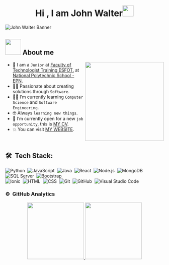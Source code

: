 <h1 align="center"><b> Hi , I am John Walter</b><img src="https://media.giphy.com/media/hvRJCLFzcasrR4ia7z/giphy.gif" width="35"></h1>
<!--  -->


  ![John Walter Banner](https://github.com/user-attachments/assets/fed2615c-a985-4f1d-97d5-b76b31931e77)



## <picture><img src = "https://github.com/7oSkaaa/7oSkaaa/blob/main/Images/about_me.gif?raw=true" width = 50px></picture> About me

<picture> <img align="right" src="https://github.com/7oSkaaa/7oSkaaa/blob/main/Images/Right_Side.gif?raw=true" width = 250px></picture>

- :school: I am a `Junior` at [Faculty of Technologist Training ESFOT.](https://webhistorico.epn.edu.ec/oferta-academica/grado/ingenieria-tecnologia/carreras-de-grado/tecnologia-superior-en-desarrollo-de-software/) at [National Polytechnic School - EPN](https://webhistorico.epn.edu.ec/).
- :technologist: Passionate about creating solutions through `Software`.
- :student: I’m currently learning `Computer Science` and `Software Engineering`.
- :nerd_face: Always `learning new things`.
- :thinking: I’m currently open for a new `job opportunity`, this is [MY CV](https://drive.google.com/file/d/1-uVsRAZlFo6OXhvy2Allso_UdHlQSfSx/view?usp=sharing).
- :boom: You can visit [MY WEBSITE](https://cutt.ly/Pendiente).
<br>



  ## 🛠 &nbsp;Tech Stack:
  

  ![Python](https://img.shields.io/badge/-Python-05122A?style=flat&logo=python)&nbsp;
  ![JavaScript](https://img.shields.io/badge/-JavaScript-05122A?style=flat&logo=javascript)&nbsp;
  ![Java](https://img.shields.io/badge/-Java-05122A?style=flat&logo=Java&logoColor=FFA518)&nbsp;
  ![React](https://img.shields.io/badge/-React-05122A?style=flat&logo=react)&nbsp;
  ![Node.js](https://img.shields.io/badge/-Node.js-05122A?style=flat&logo=node.js)&nbsp;
  ![MongoDB](https://img.shields.io/badge/-MongoDB-05122A?style=flat&logo=mongodb)&nbsp;
  ![SQL Server](https://img.shields.io/badge/-SQL_Server-05122A?style=flat&logo=microsoft-sql-server)&nbsp;
  ![Bootstrap](https://img.shields.io/badge/-Bootstrap-05122A?style=flat&logo=bootstrap&logoColor=563D7C)<br>
  ![Ionic](https://img.shields.io/badge/-Ionic-05122A?style=flat&logo=ionic)&nbsp;
  ![HTML](https://img.shields.io/badge/-HTML-05122A?style=flat&logo=HTML5)&nbsp;
  ![CSS](https://img.shields.io/badge/-CSS-05122A?style=flat&logo=CSS3&logoColor=1572B6)&nbsp;
  ![Git](https://img.shields.io/badge/-Git-05122A?style=flat&logo=git)&nbsp;
  ![GitHub](https://img.shields.io/badge/-GitHub-05122A?style=flat&logo=github)&nbsp;
  ![Visual Studio Code](https://img.shields.io/badge/-Visual%20Studio%20Code-05122A?style=flat&logo=visual-studio-code&logoColor=007ACC)&nbsp;


### ⚙️ &nbsp;GitHub Analytics

<p align="center">
  <a href="https://github.com/WalterFox22">
    <img height="180em" src="https://github-readme-stats-eight-theta.vercel.app/api?username=WalterFox22&show_icons=true&theme=algolia&include_all_commits=true&count_private=true"/>
  </a>
  <a href="https://github.com/WalterFox22">
    <img height="180em" src="https://github-readme-stats-eight-theta.vercel.app/api/top-langs/?username=WalterFox22&layout=compact&langs_count=8&theme=algolia"/>
  </a>
</p>
